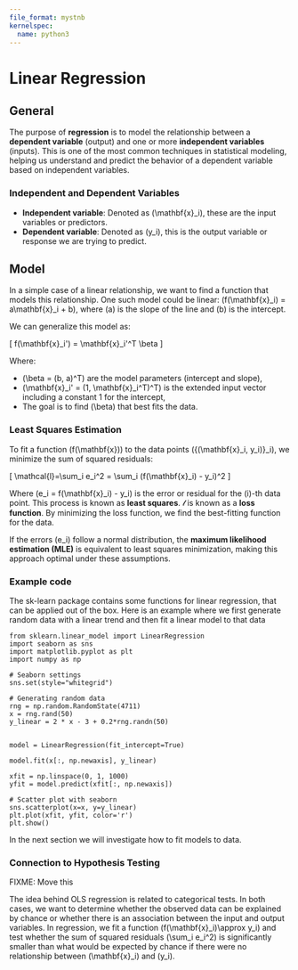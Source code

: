 ```yaml
---
file_format: mystnb
kernelspec:
  name: python3
---
```


# Linear Regression

## General

The purpose of **regression** is to model the relationship between a **dependent variable** (output) and one or more **independent variables** (inputs). This is one of the most common techniques in statistical modeling, helping us understand and predict the behavior of a dependent variable based on independent variables.

### Independent and Dependent Variables

- **Independent variable**: Denoted as \(\mathbf{x}_i\), these are the input variables or predictors.
- **Dependent variable**: Denoted as \(y_i\), this is the output variable or response we are trying to predict.

## Model

In a simple case of a linear relationship, we want to find a function that models this relationship. One such model could be linear: \(f(\mathbf{x}_i) = a\mathbf{x}_i + b\), where \(a\) is the slope of the line and \(b\) is the intercept.

We can generalize this model as:

\[
f(\mathbf{x}_i') = \mathbf{x}_i'^T \beta
\]

Where:
- \(\beta = (b, a)^T\) are the model parameters (intercept and slope),
- \(\mathbf{x}_i' = (1, \mathbf{x}_i^T)^T\) is the extended input vector including a constant 1 for the intercept,
- The goal is to find \(\beta\) that best fits the data.

### Least Squares Estimation

To fit a function \(f(\mathbf{x})\) to the data points \(\{(\mathbf{x}_i, y_i)\}_i\), we minimize the sum of squared residuals:

\[
\mathcal{l}=\sum_i e_i^2 = \sum_i (f(\mathbf{x}_i) - y_i)^2
\]

Where \(e_i = f(\mathbf{x}_i) - y_i\) is the error or residual for the \(i\)-th data point. This process is known as **least squares**. $\mathcal{l}$ is known as a **loss function**. By minimizing the loss function, we find the best-fitting function for the data.

If the errors \(e_i\) follow a normal distribution, the **maximum likelihood estimation (MLE)** is equivalent to least squares minimization, making this approach optimal under these assumptions.


### Example code

The sk-learn package contains some functions for linear regression, that can be applied out of the box. Here is an example where we first generate random data with a linear trend and then fit a linear model to that data

```{code-cell} ipython3
from sklearn.linear_model import LinearRegression
import seaborn as sns
import matplotlib.pyplot as plt
import numpy as np

# Seaborn settings
sns.set(style="whitegrid")

# Generating random data
rng = np.random.RandomState(4711)
x = rng.rand(50)
y_linear = 2 * x - 3 + 0.2*rng.randn(50)


model = LinearRegression(fit_intercept=True)

model.fit(x[:, np.newaxis], y_linear)

xfit = np.linspace(0, 1, 1000)
yfit = model.predict(xfit[:, np.newaxis])

# Scatter plot with seaborn
sns.scatterplot(x=x, y=y_linear)
plt.plot(xfit, yfit, color='r')
plt.show()
```

In the next section we will investigate how to fit models to data.

### Connection to Hypothesis Testing

FIXME: Move this

The idea behind OLS regression is related to categorical tests. In both cases, we want to determine whether the observed data can be explained by chance or whether there is an association between the input and output variables. In regression, we fit a function \(f(\mathbf{x}_i)\approx y_i\) and test whether the sum of squared residuals \(\sum_i e_i^2\) is significantly smaller than what would be expected by chance if there were no relationship between \(\mathbf{x}_i\) and \(y_i\).

